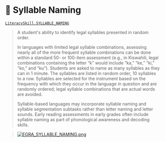 # 🎵 Syllable Naming

[`LiteracySkill.SYLLABLE_NAMING`](https://github.com/elimu-ai/model/blob/main/src/main/java/ai/elimu/model/v2/enums/content/LiteracySkill.java)

> A student's ability to identify legal syllables presented in random order.
> 
> In languages with limited legal syllable combinations, assessing nearly all of the more frequent syllable combinations can be done
> within a standard 50- or 100-item assessment (e.g., in Kiswahili, legal combinations containing the letter “k” would include “ka,” “ke,” “ki,”
> “ko,” and “ku”). Students are asked to name as many syllables as they can in 1 minute. The syllables are listed in random order, 10 syllables to a row.
> Syllables are selected for the instrument based on the frequency with which they occur in the language in question and are randomly
> ordered; legal syllable combinations that are actual words are avoided.
> 
> Syllable-based languages may incorporate syllable naming and syllable segmentation subtasks rather than letter naming and letter sounds.
> Early reading assessments in early grades often include syllable naming as part of phonological awareness and decoding skills.
    
> [![EGRA_SYLLABLE_NAMING.png](https://raw.githubusercontent.com/elimu-ai/webapp/refs/heads/main/src/main/webapp/static/img/admin/EGRA_SYLLABLE_NAMING.png)](https://youtu.be/h4MYgE0U42c?t=282)

